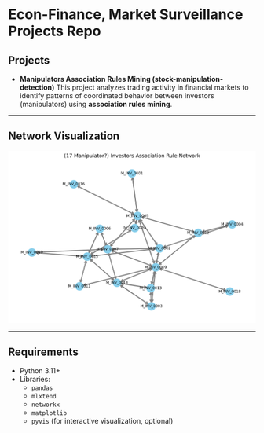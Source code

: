 # Econ-Finance, Market Surveillance Projects Repo

## Projects

- **Manipulators Association Rules Mining (stock-manipulation-detection)** This project analyzes trading activity in financial markets to identify patterns of coordinated behavior between investors (manipulators) using **association rules mining**.

---

## Network Visualization

![Investor Association Network](investor_network.png)

---

## Requirements

- Python 3.11+
- Libraries:
  - `pandas`
  - `mlxtend`
  - `networkx`
  - `matplotlib`
  - `pyvis` (for interactive visualization, optional)

